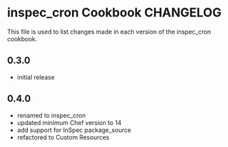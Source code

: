 # inspec_cron Cookbook CHANGELOG

This file is used to list changes made in each version of the inspec_cron cookbook.

## 0.3.0

- initial release

## 0.4.0

- renamed to inspec_cron
- updated minimum Chef version to 14
- add support for InSpec package_source
- refactored to Custom Resources
